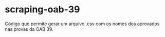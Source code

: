# scraping-oab-39
Código que permite gerar um arquivo .csv com os nomes dos aprovados nas provas da OAB 39.
